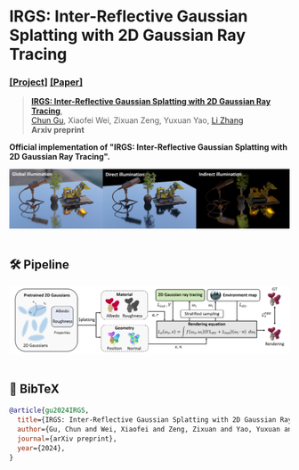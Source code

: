 # IRGS: Inter-Reflective Gaussian Splatting with 2D Gaussian Ray Tracing
### [[Project]](https://fudan-zvg.github.io/IRGS) [[Paper]]() 

> [**IRGS: Inter-Reflective Gaussian Splatting with 2D Gaussian Ray Tracing**](),            
> [Chun Gu](https://sulvxiangxin.github.io/), Xiaofei Wei, Zixuan Zeng, Yuxuan Yao, [Li Zhang](https://lzrobots.github.io)  
> **Arxiv preprint**

**Official implementation of "IRGS: Inter-Reflective Gaussian Splatting with 2D Gaussian Ray Tracing".** 
<div align="center">
  <img src="assets/teaser.png"/>
</div><br/>

## 🛠️ Pipeline
<div align="center">
  <img src="assets/pipeline.png"/>
</div><br/>

## 📜 BibTeX
```bibtex
@article{gu2024IRGS,
  title={IRGS: Inter-Reflective Gaussian Splatting with 2D Gaussian Ray Tracing},
  author={Gu, Chun and Wei, Xiaofei and Zeng, Zixuan and Yao, Yuxuan and Zhang, Li},
  journal={arXiv preprint},
  year={2024},
}
```